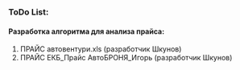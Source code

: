 ﻿### ToDo List:

#### Разработка алгоритма для анализа прайса:

1. ПРАЙС автовентури.xls (разработчик Шкунов)
2. ПРАЙС ЕКБ_Прайс АвтоБРОНЯ_Игорь (разработчик Шкунов)